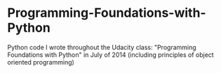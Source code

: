 # Programming-Foundations-with-Python
Python code I wrote throughout the Udacity class: "Programming Foundations with Python" in July of 2014 
(including principles of object oriented programming)
